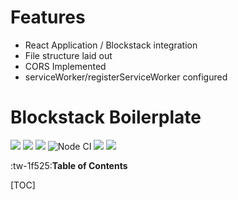 # Features

- React Application / Blockstack integration
- File structure laid out
- CORS Implemented
- serviceWorker/registerServiceWorker configured

# Blockstack Boilerplate


![](https://img.shields.io/github/stars/BlockStack-AKD/blockstack-boilerplate) ![](https://img.shields.io/github/forks/BlockStack-AKD/blockstack-boilerplate) ![](https://img.shields.io/github/tag/BlockStack-AKD/blockstack-boilerplate) ![Node CI](https://github.com/BlockStack-AKD/blockstack-boilerplate/workflows/Node%20CI/badge.svg?branch=master) ![](https://img.shields.io/github/release/BlockStack-AKD/blockstack-boilerplate) ![](https://img.shields.io/github/issues/BlockStack-AKD/blockstack-boilerplate)


:tw-1f525:**Table of Contents**

[TOC]
